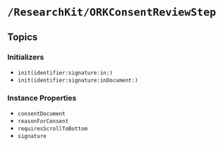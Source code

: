 # ``/ResearchKit/ORKConsentReviewStep``

<!-- The content below this line is auto-generated and is redundant. You should either incorporate it into your content above this line or delete it. -->

## Topics

### Initializers

- ``init(identifier:signature:in:)``
- ``init(identifier:signature:inDocument:)``

### Instance Properties

- ``consentDocument``
- ``reasonForConsent``
- ``requiresScrollToBottom``
- ``signature``